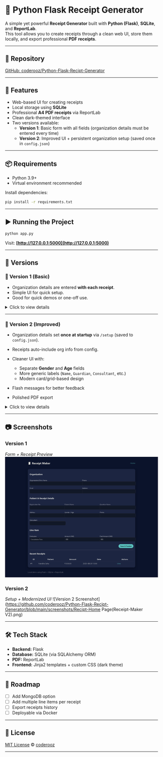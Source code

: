 # 🧾 Python Flask Receipt Generator

A simple yet powerful **Receipt Generator** built with **Python (Flask)**, **SQLite**, and **ReportLab**.  
This tool allows you to create receipts through a clean web UI, store them locally, and export professional **PDF receipts**.

---

## 📂 Repository
[GitHub: coderooz/Python-Flask-Recipt-Generator](https://github.com/coderooz/Python-Flask-Recipt-Generator)

---

## 🚀 Features
- Web-based UI for creating receipts
- Local storage using **SQLite**
- Professional **A4 PDF receipts** via ReportLab
- Clean dark-themed interface
- Two versions available:
  - **Version 1**: Basic form with all fields (organization details must be entered every time)
  - **Version 2**: Improved UI + persistent organization setup (saved once in `config.json`)

---

## 📦 Requirements
- Python 3.9+
- Virtual environment recommended

Install dependencies:

```bash
pip install -r requirements.txt
````

---

## ▶️ Running the Project

```bash
python app.py
```

Visit: **[http://127.0.0.1:5000](http://127.0.0.1:5000)**

---

## 📖 Versions

### 🔹 Version 1 (Basic)

* Organization details are entered **with each receipt**.
* Simple UI for quick setup.
* Good for quick demos or one-off use.

<details>
<summary>Click to view details</summary>

**Main files:**

* `app.py`
* `templates/base.html`
* `templates/index.html`
* `templates/receipt.html`

**Flow:**

1. User fills **organization + patient details** together.
2. Data is saved in **SQLite**.
3. Receipts can be **previewed** and **downloaded as PDF**.

</details>

---

### 🔹 Version 2 (Improved)

* Organization details set **once at startup** via `/setup` (saved to `config.json`).
* Receipts auto-include org info from config.
* Cleaner UI with:

  * Separate **Gender** and **Age** fields
  * More generic labels (`Name`, `Guardian`, `Consultant`, etc.)
  * Modern card/grid-based design
* Flash messages for better feedback
* Polished PDF export

<details>
<summary>Click to view details</summary>

**Main additions:**

* `setup.html` – one-time org setup page
* `static/style.css` – global modern styling
* `config.json` – auto-saved org settings

**Flow:**

1. First run → redirected to `/setup`.
2. Save org/clinic info.
3. Create receipts with **only client details**.
4. Preview receipt and **Download PDF**.

</details>

---

## 📷 Screenshots

### Version 1

*Form + Receipt Preview*
![Version 1 Screenshot](https://github.com/coderooz/Python-Flask-Recipt-Generator/blob/main/screenshots/Receipt-Maker%20-%20Home.png)

### Version 2

*Setup + Modernized UI*
![Version 2 Screenshot](https://github.com/coderooz/Python-Flask-Recipt-Generator/blob/main/screenshots/Recipt-Home Page(Receipt-Maker V2).png)

---

## 🛠️ Tech Stack

* **Backend:** Flask
* **Database:** SQLite (via SQLAlchemy ORM)
* **PDF:** ReportLab
* **Frontend:** Jinja2 templates + custom CSS (dark theme)

---

## 📌 Roadmap

* [ ] Add MongoDB option
* [ ] Add multiple line items per receipt
* [ ] Export receipts history
* [ ] Deployable via Docker

---

## 📜 License

[MIT License](/LICENSE) © [coderooz](https://github.com/coderooz)

---
